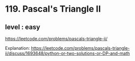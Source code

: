 # 119. Pascal's Triangle II
## level : easy

https://leetcode.com/problems/pascals-triangle-ii/

Explanation:
https://leetcode.com/problems/pascals-triangle-ii/discuss/1693648/python-or-two-solutions-or-DP-and-math

